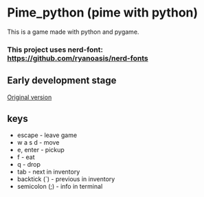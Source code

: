 # Pime_python (pime with python)

This is a game made with python and pygame.

### This project uses nerd-font: https://github.com/ryanoasis/nerd-fonts

## Early development stage

[Original version](https://github.com/Hanuko33/game_gui)

## keys
* escape - leave game
* w a s d - move
* e, enter - pickup
* f - eat
* q - drop
* tab - next in inventory
* backtick (`) - previous in inventory
* semicolon (;) - info in terminal

